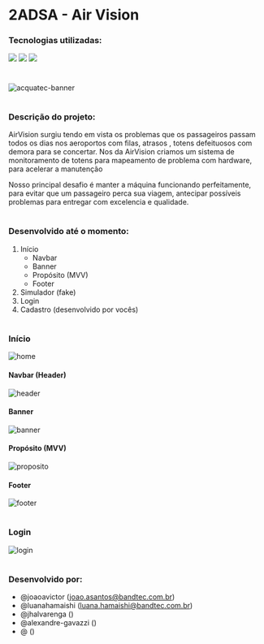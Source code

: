 # 2ADSA - Air Vision

### Tecnologias utilizadas: 
<p>
  <img src="https://img.shields.io/badge/CSS3-1572B6?style=for-the-badge&logo=css3&logoColor=white" />
  <img src="https://img.shields.io/badge/HTML5-E34F26?style=for-the-badge&logo=html5&logoColor=white" />
  <img src="https://img.shields.io/badge/JavaScript-F7DF1E?style=for-the-badge&logo=javascript&logoColor=black" />
</p>

#

![acquatec-banner](https://user-images.githubusercontent.com/53584199/135951148-63a419d4-9eff-4f4c-a863-d60a15bef6f9.png)

#
### Descrição do projeto:

<p>
AirVision surgiu tendo em vista os problemas que os passageiros passam todos os dias nos aeroportos com filas, atrasos , totens defeituosos com demora para se concertar. Nos da AirVision criamos um sistema de monitoramento de totens para mapeamento de problema com hardware, para acelerar a manutenção 

Nosso principal desafio é manter a máquina funcionando perfeitamente, para evitar que um passageiro perca sua viagem, antecipar possíveis problemas para entregar com excelencia e qualidade.
</p>


#

### Desenvolvido até o momento:
<ol>
  <li>Início
    <ul>
      <li>Navbar</li>
      <li>Banner</li>
      <li>Propósito (MVV)</li>
      <li>Footer</li>
    </ul>
  </li>
  <li>Simulador (fake)</li>
  <li>Login</li>
  <li>Cadastro (desenvolvido por vocês)</li>
</ol>

#

### Início

![home](https://user-images.githubusercontent.com/53584199/135952317-d56062fc-fd27-4b85-9164-8b0bb93adc3d.png)

#### Navbar (Header)

![header](https://user-images.githubusercontent.com/53584199/135952132-d7ccbbbc-d94f-4c28-8658-81b45c39ae05.png)

#### Banner

![banner](https://user-images.githubusercontent.com/53584199/135952126-7e2daa70-3b3a-4f78-a4c7-c059979903b0.png)

#### Propósito (MVV)

![proposito](https://user-images.githubusercontent.com/53584199/135952133-0699c6b8-9a99-4a77-ae25-821891879511.png)

#### Footer

![footer](https://user-images.githubusercontent.com/53584199/135952274-3acbe832-59e0-49cf-a138-a3ec72a5190a.png)

#

### Login

![login](https://user-images.githubusercontent.com/53584199/135952551-429f7d6d-ca17-4d4e-8671-fa4a9559e241.png)

# 

### Desenvolvido por:
- @joaoavictor (joao.asantos@bandtec.com.br)
- @luanahamaishi (luana.hamaishi@bandtec.com.br)
- @jhalvarenga ()
- @alexandre-gavazzi ()
- @ ()
